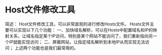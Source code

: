 # Host文件修改工具
简述：
Host文件修改工具，可以非常直观的进行修改Hosts文件。
Hosts文件主要可以实现以下几个功能：
一、加快域名解析，可以在Hosts中配置域名和IP的映射关系，让域名指定某个IP访问，特别是某个网站不能访问了，我们重新指向另一个IP就能实现访问；
二、屏蔽网站，让指定域名解析到本地IP从而实现无法访问；
上述两个功能也是我们最常用的。
